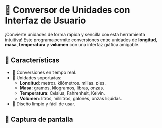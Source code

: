 # 📐 Conversor de Unidades con Interfaz de Usuario

¡Convierte unidades de forma rápida y sencilla con esta herramienta intuitiva! Este programa permite conversiones entre unidades de **longitud**, **masa**, **temperatura** y **volumen** con una interfaz gráfica amigable.

## 🚀 Características
- 🔄 Conversiones en tiempo real.
- 📏 Unidades soportadas:
  - **Longitud**: metros, kilómetros, millas, pies.
  - **Masa**: gramos, kilogramos, libras, onzas.
  - **Temperatura**: Celsius, Fahrenheit, Kelvin.
  - **Volumen**: litros, mililitros, galones, onzas líquidas.
- 🎨 Diseño limpio y fácil de usar.

## 📸 Captura de pantalla